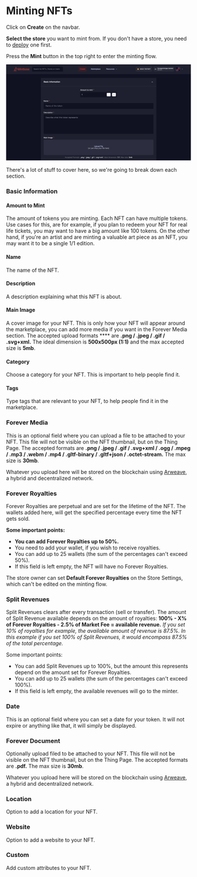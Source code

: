 # Minting NFTs

Click on **Create** on the navbar.

**Select the store** you want to mint from. If you don't have a store, you need to [deploy](../store/deploy-fee.md) one first.

Press the **Mint** button in the top right to enter the minting flow.

![Minting flow](<../../.gitbook/assets/Screenshot 2022-04-13 at 09.56.18.png>)

There's a lot of stuff to cover here, so we're going to break down each section.



### Basic Information

#### Amount to Mint

The amount of tokens you are minting. Each NFT can have multiple tokens. Use cases for this, are for example, if you plan to redeem your NFT for real life tickets, you may want to have a big amount like 100 tokens. On the other hand, if you're an artist and are minting a valuable art piece as an NFT, you may want it to be a single 1/1 edition.

#### Name

The name of the NFT.

#### Description

A description explaining what this NFT is about.

#### Main Image

A cover image for your NFT. This is only how your NFT will appear around the marketplace, you can add more media if you want in the Forever Media section. The accepted upload formats **** are **.png / .jpeg / .gif / .svg+xml.** The ideal dimension is **500x500px (1:1)** and the max accepted size is **5mb**.

#### Category

Choose a category for your NFT. This is important to help people find it.

#### Tags

Type tags that are relevant to your NFT, to help people find it in the marketplace.



### Forever Media

This is an optional field where you can upload a file to be attached to your NFT. This file will not be visible on the NFT thumbnail, but on the Thing Page. The accepted formats are **.png / .jpeg / .gif / .svg+xml / .ogg / .mpeg / .mp3 / .webm / .mp4 / .gltf-binary / .gltf+json / .octet-stream.** The max size is **30mb**.

Whatever you upload here will be stored on the blockchain using [Arweave](https://www.arweave.org/), a hybrid and decentralized network.



### Forever Royalties

Forever Royalties are perpetual and are set for the lifetime of the NFT. The wallets added here, will get the specified percentage every time the NFT gets sold.

**Some important points:**

* **You can add Forever Royalties up to 50%.**&#x20;
* You need to add your wallet, if you wish to receive royalties.
* You can add up to 25 wallets (the sum of the percentages can't exceed 50%).
* If this field is left empty, the NFT will have no Forever Royalties.

The store owner can set **Default Forever Royalties** on the Store Settings, which can't be edited on the minting flow.



### Split Revenues

Split Revenues clears after every transaction (sell or transfer). The amount of Split Revenue available depends on the amount of royalties: **100% - X% of Forever Royalties - 2.5% of Market Fee = available revenue.** _If you set 10% of royalties for example, the available amount of revenue is 87.5%. In this example if you set 100% of Split Revenues, it would encompass 87.5% of the total percentage._

Some important points:

* You can add Split Revenues up to 100%, but the amount this represents depend on the amount set for Forever Royalties.
* You can add up to 25 wallets (the sum of the percentages can't exceed 100%).
* If this field is left empty, the available revenues will go to the minter.



### Date

This is an optional field where you can set a date for your token. It will not expire or anything like that, it will simply be displayed.



### Forever Document

Optionally upload filed to be attached to your NFT. This file will not be visible on the NFT thumbnail, but on the Thing Page. The accepted formats are **.pdf.** The max size is **30mb**.

Whatever you upload here will be stored on the blockchain using [Arweave](https://www.arweave.org/), a hybrid and decentralized network.



### Location

Option to add a location for your NFT.



### Website

Option to add a website to your NFT.



### Custom

Add custom attributes to your NFT.

